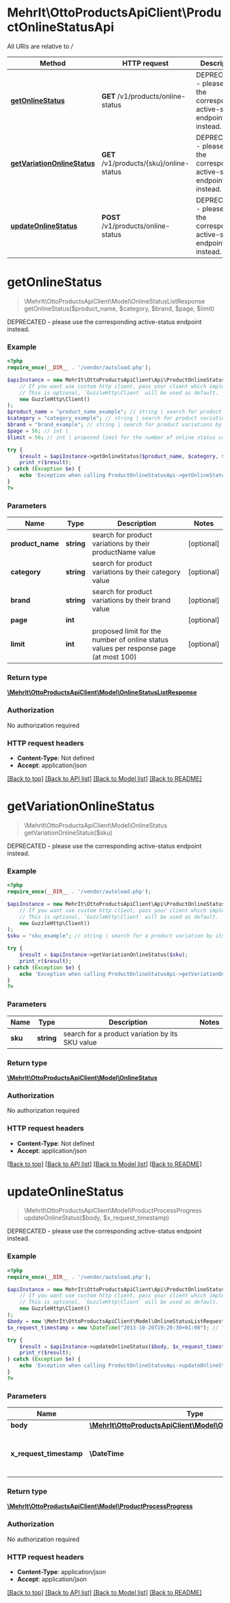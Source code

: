 # MehrIt\OttoProductsApiClient\ProductOnlineStatusApi

All URIs are relative to */*

Method | HTTP request | Description
------------- | ------------- | -------------
[**getOnlineStatus**](ProductOnlineStatusApi.md#getonlinestatus) | **GET** /v1/products/online-status | DEPRECATED - please use the corresponding active-status endpoint instead.
[**getVariationOnlineStatus**](ProductOnlineStatusApi.md#getvariationonlinestatus) | **GET** /v1/products/{sku}/online-status | DEPRECATED - please use the corresponding active-status endpoint instead.
[**updateOnlineStatus**](ProductOnlineStatusApi.md#updateonlinestatus) | **POST** /v1/products/online-status | DEPRECATED - please use the corresponding active-status endpoint instead.

# **getOnlineStatus**
> \MehrIt\OttoProductsApiClient\Model\OnlineStatusListResponse getOnlineStatus($product_name, $category, $brand, $page, $limit)

DEPRECATED - please use the corresponding active-status endpoint instead.

### Example
```php
<?php
require_once(__DIR__ . '/vendor/autoload.php');

$apiInstance = new MehrIt\OttoProductsApiClient\Api\ProductOnlineStatusApi(
    // If you want use custom http client, pass your client which implements `GuzzleHttp\ClientInterface`.
    // This is optional, `GuzzleHttp\Client` will be used as default.
    new GuzzleHttp\Client()
);
$product_name = "product_name_example"; // string | search for product variations by their productName value
$category = "category_example"; // string | search for product variations by their category value
$brand = "brand_example"; // string | search for product variations by their brand value
$page = 56; // int | 
$limit = 56; // int | proposed limit for the number of online status values per response page (at most 100)

try {
    $result = $apiInstance->getOnlineStatus($product_name, $category, $brand, $page, $limit);
    print_r($result);
} catch (Exception $e) {
    echo 'Exception when calling ProductOnlineStatusApi->getOnlineStatus: ', $e->getMessage(), PHP_EOL;
}
?>
```

### Parameters

Name | Type | Description  | Notes
------------- | ------------- | ------------- | -------------
 **product_name** | **string**| search for product variations by their productName value | [optional]
 **category** | **string**| search for product variations by their category value | [optional]
 **brand** | **string**| search for product variations by their brand value | [optional]
 **page** | **int**|  | [optional]
 **limit** | **int**| proposed limit for the number of online status values per response page (at most 100) | [optional]

### Return type

[**\MehrIt\OttoProductsApiClient\Model\OnlineStatusListResponse**](../Model/OnlineStatusListResponse.md)

### Authorization

No authorization required

### HTTP request headers

 - **Content-Type**: Not defined
 - **Accept**: application/json

[[Back to top]](#) [[Back to API list]](../../README.md#documentation-for-api-endpoints) [[Back to Model list]](../../README.md#documentation-for-models) [[Back to README]](../../README.md)

# **getVariationOnlineStatus**
> \MehrIt\OttoProductsApiClient\Model\OnlineStatus getVariationOnlineStatus($sku)

DEPRECATED - please use the corresponding active-status endpoint instead.

### Example
```php
<?php
require_once(__DIR__ . '/vendor/autoload.php');

$apiInstance = new MehrIt\OttoProductsApiClient\Api\ProductOnlineStatusApi(
    // If you want use custom http client, pass your client which implements `GuzzleHttp\ClientInterface`.
    // This is optional, `GuzzleHttp\Client` will be used as default.
    new GuzzleHttp\Client()
);
$sku = "sku_example"; // string | search for a product variation by its SKU value

try {
    $result = $apiInstance->getVariationOnlineStatus($sku);
    print_r($result);
} catch (Exception $e) {
    echo 'Exception when calling ProductOnlineStatusApi->getVariationOnlineStatus: ', $e->getMessage(), PHP_EOL;
}
?>
```

### Parameters

Name | Type | Description  | Notes
------------- | ------------- | ------------- | -------------
 **sku** | **string**| search for a product variation by its SKU value |

### Return type

[**\MehrIt\OttoProductsApiClient\Model\OnlineStatus**](../Model/OnlineStatus.md)

### Authorization

No authorization required

### HTTP request headers

 - **Content-Type**: Not defined
 - **Accept**: application/json

[[Back to top]](#) [[Back to API list]](../../README.md#documentation-for-api-endpoints) [[Back to Model list]](../../README.md#documentation-for-models) [[Back to README]](../../README.md)

# **updateOnlineStatus**
> \MehrIt\OttoProductsApiClient\Model\ProductProcessProgress updateOnlineStatus($body, $x_request_timestamp)

DEPRECATED - please use the corresponding active-status endpoint instead.

### Example
```php
<?php
require_once(__DIR__ . '/vendor/autoload.php');

$apiInstance = new MehrIt\OttoProductsApiClient\Api\ProductOnlineStatusApi(
    // If you want use custom http client, pass your client which implements `GuzzleHttp\ClientInterface`.
    // This is optional, `GuzzleHttp\Client` will be used as default.
    new GuzzleHttp\Client()
);
$body = new \MehrIt\OttoProductsApiClient\Model\OnlineStatusListRequest(); // \MehrIt\OttoProductsApiClient\Model\OnlineStatusListRequest | 
$x_request_timestamp = new \DateTime("2013-10-20T19:20:30+01:00"); // \DateTime | Holds the client side update request timestamp

try {
    $result = $apiInstance->updateOnlineStatus($body, $x_request_timestamp);
    print_r($result);
} catch (Exception $e) {
    echo 'Exception when calling ProductOnlineStatusApi->updateOnlineStatus: ', $e->getMessage(), PHP_EOL;
}
?>
```

### Parameters

Name | Type | Description  | Notes
------------- | ------------- | ------------- | -------------
 **body** | [**\MehrIt\OttoProductsApiClient\Model\OnlineStatusListRequest**](../Model/OnlineStatusListRequest.md)|  | [optional]
 **x_request_timestamp** | **\DateTime**| Holds the client side update request timestamp | [optional]

### Return type

[**\MehrIt\OttoProductsApiClient\Model\ProductProcessProgress**](../Model/ProductProcessProgress.md)

### Authorization

No authorization required

### HTTP request headers

 - **Content-Type**: application/json
 - **Accept**: application/json

[[Back to top]](#) [[Back to API list]](../../README.md#documentation-for-api-endpoints) [[Back to Model list]](../../README.md#documentation-for-models) [[Back to README]](../../README.md)

